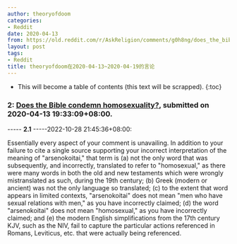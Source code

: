 ```yaml
---
author: theoryofdoom
categories:
- Reddit
date: 2020-04-13
from: https://old.reddit.com/r/AskReligion/comments/g0h8ng/does_the_bible_condemn_homosexuality/
layout: post
tags:
- Reddit
title: theoryofdoom在2020-04-13~2020-04-19的言论
---
```


* This will become a table of contents (this text will be scrapped).
{:toc}

### 2: [Does the Bible condemn homosexuality?](https://old.reddit.com/r/AskReligion/comments/g0h8ng/does_the_bible_condemn_homosexuality/), submitted on 2020-04-13 19:33:09+08:00.

----- __2.1__ -----2022-10-28 21:45:36+08:00:

Essentially every aspect of your comment is unavailing. In addition to your failure to cite a single source supporting your incorrect interpretation of the meaning of "arsenokoitai," that term is (a) not the only word that was subsequently, and incorrectly, translated to refer to "homosexual," as there were many words in both the old and new testaments which were wrongly mistranslated as such, during the 19th century; (b) Greek (modern or ancient) was not the only language so translated; (c) to the extent that word appears in limited contexts, "arsenokoitai" does not mean "men who have sexual relations with men," as you have incorrectly claimed; (d) the word "arsenokoitai" does not mean "homosexual," as you have incorrectly claimed; and (e) the modern English simplifications from the 17th century KJV, such as the NIV, fail to capture the particular actions referenced in Romans, Leviticus, etc. that were actually being referenced.

